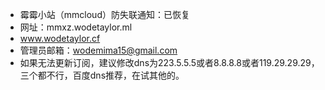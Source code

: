 - 霉霉小站（mmcloud）防失联通知：已恢复
- 网址：mmxz.wodetaylor.ml
- www.wodetaylor.cf
- 管理员邮箱：wodemima15@gmail.com
- 如果无法更新订阅，建议修改dns为223.5.5.5或者8.8.8.8或者119.29.29.29，三个都不行，百度dns推荐，在试其他的。

<!---
wodemima15/wodemima15 is a ✨ special ✨ repository because its `README.md` (this file) appears on your GitHub profile.
You can click the Preview link to take a look at your changes.
--->
